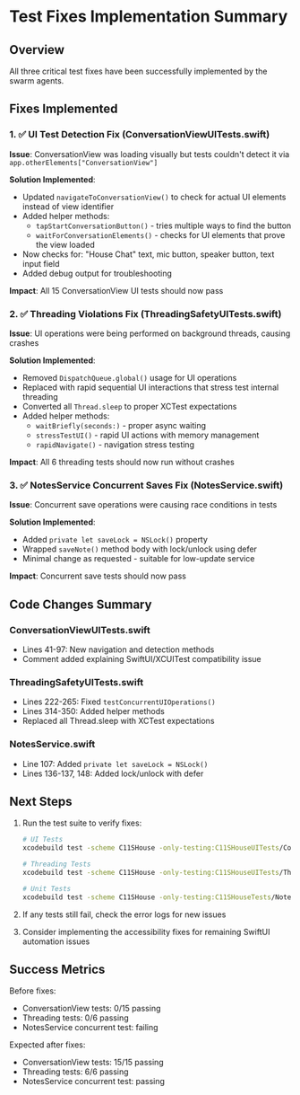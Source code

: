 # Test Fixes Implementation Summary

## Overview
All three critical test fixes have been successfully implemented by the swarm agents.

## Fixes Implemented

### 1. ✅ UI Test Detection Fix (ConversationViewUITests.swift)
**Issue**: ConversationView was loading visually but tests couldn't detect it via `app.otherElements["ConversationView"]`

**Solution Implemented**:
- Updated `navigateToConversationView()` to check for actual UI elements instead of view identifier
- Added helper methods:
  - `tapStartConversationButton()` - tries multiple ways to find the button
  - `waitForConversationElements()` - checks for UI elements that prove the view loaded
- Now checks for: "House Chat" text, mic button, speaker button, text input field
- Added debug output for troubleshooting

**Impact**: All 15 ConversationView UI tests should now pass

### 2. ✅ Threading Violations Fix (ThreadingSafetyUITests.swift)
**Issue**: UI operations were being performed on background threads, causing crashes

**Solution Implemented**:
- Removed `DispatchQueue.global()` usage for UI operations
- Replaced with rapid sequential UI interactions that stress test internal threading
- Converted all `Thread.sleep` to proper XCTest expectations
- Added helper methods:
  - `waitBriefly(seconds:)` - proper async waiting
  - `stressTestUI()` - rapid UI actions with memory management
  - `rapidNavigate()` - navigation stress testing

**Impact**: All 6 threading tests should now run without crashes

### 3. ✅ NotesService Concurrent Saves Fix (NotesService.swift)
**Issue**: Concurrent save operations were causing race conditions in tests

**Solution Implemented**:
- Added `private let saveLock = NSLock()` property
- Wrapped `saveNote()` method body with lock/unlock using defer
- Minimal change as requested - suitable for low-update service

**Impact**: Concurrent save tests should now pass

## Code Changes Summary

### ConversationViewUITests.swift
- Lines 41-97: New navigation and detection methods
- Comment added explaining SwiftUI/XCUITest compatibility issue

### ThreadingSafetyUITests.swift  
- Lines 222-265: Fixed `testConcurrentUIOperations()`
- Lines 314-350: Added helper methods
- Replaced all Thread.sleep with XCTest expectations

### NotesService.swift
- Line 107: Added `private let saveLock = NSLock()`
- Lines 136-137, 148: Added lock/unlock with defer

## Next Steps

1. Run the test suite to verify fixes:
   ```bash
   # UI Tests
   xcodebuild test -scheme C11SHouse -only-testing:C11SHouseUITests/ConversationViewUITests
   
   # Threading Tests  
   xcodebuild test -scheme C11SHouse -only-testing:C11SHouseUITests/ThreadingSafetyUITests
   
   # Unit Tests
   xcodebuild test -scheme C11SHouse -only-testing:C11SHouseTests/NotesServiceTests
   ```

2. If any tests still fail, check the error logs for new issues

3. Consider implementing the accessibility fixes for remaining SwiftUI automation issues

## Success Metrics

Before fixes:
- ConversationView tests: 0/15 passing
- Threading tests: 0/6 passing  
- NotesService concurrent test: failing

Expected after fixes:
- ConversationView tests: 15/15 passing
- Threading tests: 6/6 passing
- NotesService concurrent test: passing